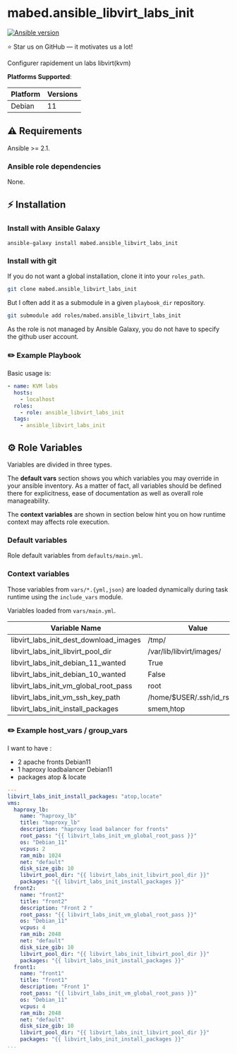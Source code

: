 
# mabed.ansible_libvirt_labs_init

[![Ansible version](https://img.shields.io/badge/ansible-%3E%3D2.10-black.svg?style=flat-square&logo=ansible)](https://github.com/ansible/ansible)

⭐ Star us on GitHub — it motivates us a lot!

Configurer rapidement un labs libvirt(kvm)

**Platforms Supported**:

| Platform | Versions |
|----------|----------|
| Debian | 11 |

## ⚠️ Requirements

Ansible >= 2.1.

### Ansible role dependencies

None.

## ⚡ Installation

### Install with Ansible Galaxy

```shell
ansible-galaxy install mabed.ansible_libvirt_labs_init
```

### Install with git

If you do not want a global installation, clone it into your `roles_path`.

```bash
git clone mabed.ansible_libvirt_labs_init
```

But I often add it as a submodule in a given `playbook_dir` repository.

```bash
git submodule add roles/mabed.ansible_libvirt_labs_init
```

As the role is not managed by Ansible Galaxy, you do not have to specify the
github user account.

### ✏️ Example Playbook

Basic usage is:

```yaml
- name: KVM labs
  hosts:
    - localhost
  roles:
    - role: ansible_libvirt_labs_init
  tags:
    - ansible_libvirt_labs_init
```

## ⚙️ Role Variables

Variables are divided in three types.

The **default vars** section shows you which variables you may
override in your ansible inventory. As a matter of fact, all variables should
be defined there for explicitness, ease of documentation as well as overall
role manageability.

The **context variables** are shown in section below hint you
on how runtime context may affects role execution.

### Default variables
Role default variables from `defaults/main.yml`.


### Context variables

Those variables from `vars/*.{yml,json}` are loaded dynamically during task
runtime using the `include_vars` module.

Variables loaded from `vars/main.yml`.

| Variable Name | Value |
|---------------|-------|
| libvirt_labs_init_dest_download_images | /tmp/ |
| libvirt_labs_init_libvirt_pool_dir | /var/lib/libvirt/images/ |
| libvirt_labs_init_debian_11_wanted | True |
| libvirt_labs_init_debian_10_wanted | False |
| libvirt_labs_init_vm_global_root_pass | root |
| libvirt_labs_init_vm_ssh_key_path | /home/$USER/.ssh/id_rsa.pub |
| libvirt_labs_init_install_packages | smem,htop |

### ✏️ Example host_vars / group_vars

I want to have :
* 2 apache fronts  Debian11
* 1 haproxy loadbalancer Debian11
* packages atop & locate

```yaml
---
libvirt_labs_init_install_packages: "atop,locate"
vms:
  haproxy_lb:
    name: "haproxy_lb"
    title: "haproxy_lb"
    description: "haproxy load balancer for fronts"
    root_pass: "{{ libvirt_labs_init_vm_global_root_pass }}"
    os: "Debian_11"
    vcpus: 2
    ram_mib: 1024
    net: "default"
    disk_size_gib: 10
    libvirt_pool_dir: "{{ libvirt_labs_init_libvirt_pool_dir }}"
    packages: "{{ libvirt_labs_init_install_packages }}"
  front2:
    name: "front2"
    title: "front2"
    description: "Front 2 "
    root_pass: "{{ libvirt_labs_init_vm_global_root_pass }}"
    os: "Debian_11"
    vcpus: 4
    ram_mib: 2048
    net: "default"
    disk_size_gib: 10
    libvirt_pool_dir: "{{ libvirt_labs_init_libvirt_pool_dir }}"
    packages: "{{ libvirt_labs_init_install_packages }}"
  front1:
    name: "front1"
    title: "front1"
    description: "Front 1"
    root_pass: "{{ libvirt_labs_init_vm_global_root_pass }}"
    os: "Debian_11"
    vcpus: 4
    ram_mib: 2048
    net: "default"
    disk_size_gib: 10
    libvirt_pool_dir: "{{ libvirt_labs_init_libvirt_pool_dir }}"
    packages: "{{ libvirt_labs_init_install_packages }}"
...
```

